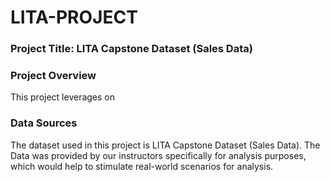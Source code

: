 # LITA-PROJECT

### Project Title: LITA Capstone Dataset (Sales Data)

### Project Overview
This project leverages on 

### Data Sources
The dataset used in this project is LITA Capstone Dataset (Sales Data). The Data was provided by our instructors specifically for analysis purposes, which would help to stimulate real-world scenarios for analysis.
